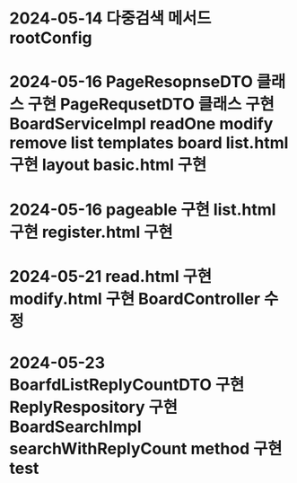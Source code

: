 2024-05-14
다중검색 메서드
rootConfig
============================================

2024-05-16
PageResopnseDTO 클래스 구현
PageRequsetDTO 클래스 구현
BoardServiceImpl
  readOne
  modify
  remove
  list 
templates 
  board list.html 구현
layout
  basic.html 구현
============================================

2024-05-16
pageable 구현
list.html 구현
register.html 구현
============================================

2024-05-21
read.html 구현
modify.html 구현
BoardController 수정
============================================

2024-05-23
BoarfdListReplyCountDTO 구현
ReplyRespository 구현
BoardSearchImpl searchWithReplyCount method 구현
test
============================================
